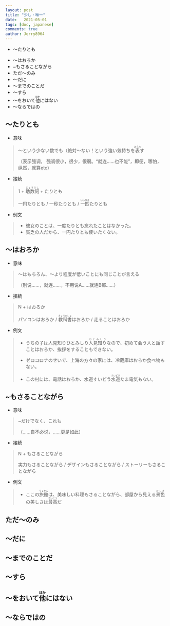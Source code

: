 ```yaml
---
layout: post
title: "少し・唯一"
date:   2021-05-01
tags: [doc, japanese]
comments: true
author: Jerry8964
---
```




- ～たりとも　

* ～はおろか
* ~もさることながら
* ただ～のみ
* ～だに
* ～までのことだ
* ～すら
* ～をおいて<ruby>他<rt>ほか</rt></ruby>にはない
* ～ならではの



## ～たりとも

- 意味

> ～という少ない数でも（絶対～ない！という強い気持ちを<ruby>表<rt>あらわ</rt></ruby>す
>
> （表示强调， 强调很小，很少，很弱。“就连……也不能”，即便，哪怕， 纵然，就算etc）

- 接続

> 1 + <ruby>助数詞<rt>じょすうし</rt></ruby> + たりとも
>
> 一円たりとも / 一秒たりとも / <ruby>一匹<rt>いっぴき</rt></ruby>たりとも

- 例文

> - 彼女のことは、一度たりとも忘れたことはなかった。
> - 貧乏の人だから、一円たりとも使いたくない。



## ～はおろか

- 意味

> ～はもちろん、～より程度が低いことにも同じことが言える
>
> （别说……，就连……，不用说A……就连B都……）

- 接続

> N + はおろか
>
> パソコンはおろか / <ruby>教科書<rt>きょうかしょ</rt></ruby>はおろか / 走ることはおろか

- 例文

> - うちの子は人見知りひとみしり<ruby>人見知り<rt>ひとみしり</rt></ruby>なので、初めて会う人と話すことはおろか、挨拶をすることもできない。
>
> - ゼロコロナのせいで、上海の方々の家には、冷蔵庫はおろか食べ物もない。
> - この村には、電話はおろか、水道すいどう<ruby>水道<rt>すいどう</rt></ruby>たま電気もない。



## ~もさることながら

- 意味

> ~だけでなく、これも
>
> （……自不必说，……更是如此）

- 接続

> N + もさることながら
>
> 実力もさることながら / デザインもさることながら / ストーリーもさることながら

- 例文

> - ここの<ruby>旅館<rt>りょかん</rt></ruby>は、美味しい料理もさることながら、部屋から見える<ruby>景色<rt>けしき</rt></ruby>の美しさは<ruby>最高<rt>さいこう</rt></ruby>だ

## ただ～のみ



## ～だに



## ～までのことだ



## ～すら



## ～をおいて<ruby>他<rt>ほか</rt></ruby>にはない



## ～ならではの



